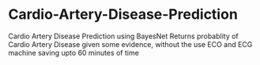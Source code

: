 # Cardio-Artery-Disease-Prediction
Cardio Artery Disease Prediction using BayesNet
Returns probablity of Cardio Artery Disease given some evidence, without the use ECO and ECG machine saving upto 60 minutes of time
